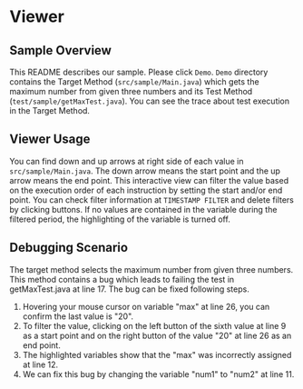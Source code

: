 # Viewer 
## Sample Overview 
This README describes our sample.
Please click `Demo`.
`Demo` directory contains the Target Method (`src/sample/Main.java`) which gets the maximum number from given three numbers and its Test Method (`test/sample/getMaxTest.java`).
You can see the trace about test execution in the Target Method.

## Viewer Usage
You can find down and up arrows at right side of each value in `src/sample/Main.java`.
The down arrow means the start point and the up arrow means the end point.
This interactive view can filter the value based on the execution order of each instruction by setting the start and/or end point.
You can check filter information at `TIMESTAMP FILTER` and delete filters by clicking buttons.
If no values are contained in the variable during the filtered period, the highlighting of the variable is turned off.

## Debugging Scenario
The target method selects the maximum number from given three numbers.
This method contains a bug which leads to failing the test in getMaxTest.java at line 17.
The bug can be fixed following steps.
1. Hovering your mouse cursor on variable "max" at line 26, you can confirm the last value is "20".
1. To filter the value, clicking on the left button of the sixth value at line 9 as a start point and on the right button of the value "20" at line 26 as an end point.
1. The highlighted variables show that the "max" was incorrectly assigned at line 12.
1. We can fix this bug by changing the variable "num1" to "num2" at line 11.
